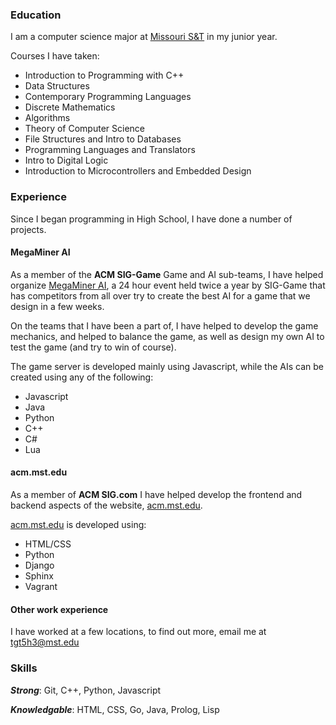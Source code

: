 ### Education
I am a computer science major at [Missouri S&T](https://mst.edu) in my junior year.

Courses I have taken:
- Introduction to Programming with C++
- Data Structures
- Contemporary Programming Languages
- Discrete Mathematics
- Algorithms
- Theory of Computer Science
- File Structures and Intro to Databases
- Programming Languages and Translators
- Intro to Digital Logic
- Introduction to Microcontrollers and Embedded Design



### Experience
Since I began programming in High School, I have done a number of projects.

#### MegaMiner AI
As a member of the **ACM SIG-Game** Game and AI sub-teams, I have helped organize [MegaMiner AI](https://siggame.io), a 24 hour event held twice a year by SIG-Game that has competitors from all over try to create the best AI for a game that we design in a few weeks.

On the teams that I have been a part of, I have helped to develop the game mechanics, and helped to balance the game, as well as design my own AI to test the game (and try to win of course).

The game server is developed mainly using Javascript, while the AIs can be created using any of the following:
- Javascript
- Java
- Python
- C++
- C#
- Lua

#### acm.mst.edu
As a member of **ACM SIG.com** I have helped develop the frontend and backend aspects of the website, [acm.mst.edu](https://acm.mst.edu).

[acm.mst.edu](https://acm.mst.edu) is developed using:
- HTML/CSS
- Python
- Django
- Sphinx
- Vagrant

#### Other work experience
I have worked at a few locations, to find out more, email me at [tgt5h3@mst.edu](mailto:tgt5h3@mst.edu)



### Skills
***Strong***: Git, C++, Python, Javascript

***Knowledgable***: HTML, CSS, Go, Java, Prolog, Lisp
